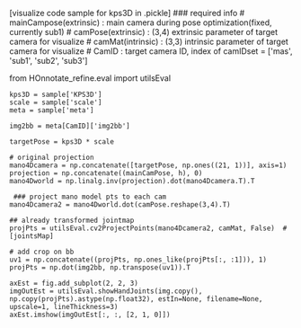 [visualize code sample for kps3D in .pickle]
    ### required info
    # mainCampose(extrinsic) : main camera during pose optimization(fixed, currently sub1)
    # camPose(extrinsic) : (3,4) extrinsic parameter of target camera for visualize
    # camMat(intrinsic) : (3,3) intrinsic parameter of target camera for visualize
    # CamID : target camera ID, index of camIDset = ['mas', 'sub1', 'sub2', 'sub3']
    
from HOnnotate_refine.eval import utilsEval
    
    kps3D = sample['KPS3D']
    scale = sample['scale']
    meta = sample['meta']
    
    img2bb = meta[CamID]['img2bb']
    
    targetPose = kps3D * scale
        
    # original projection 
    mano4Dcamera = np.concatenate([targetPose, np.ones((21, 1))], axis=1)
    projection = np.concatenate((mainCamPose, h), 0)
    mano4Dworld = np.linalg.inv(projection).dot(mano4Dcamera.T).T 
    
     ### project mano model pts to each cam
    mano4Dcamera2 = mano4Dworld.dot(camPose.reshape(3,4).T)
    
    ## already transformed jointmap
    projPts = utilsEval.cv2ProjectPoints(mano4Dcamera2, camMat, False)  #[jointsMap]
    
    # add crop on bb
    uv1 = np.concatenate((projPts, np.ones_like(projPts[:, :1])), 1)
    projPts = np.dot(img2bb, np.transpose(uv1)).T
        
    axEst = fig.add_subplot(2, 2, 3)
    imgOutEst = utilsEval.showHandJoints(img.copy(), np.copy(projPts).astype(np.float32), estIn=None, filename=None, upscale=1, lineThickness=3)
    axEst.imshow(imgOutEst[:, :, [2, 1, 0]])
    

